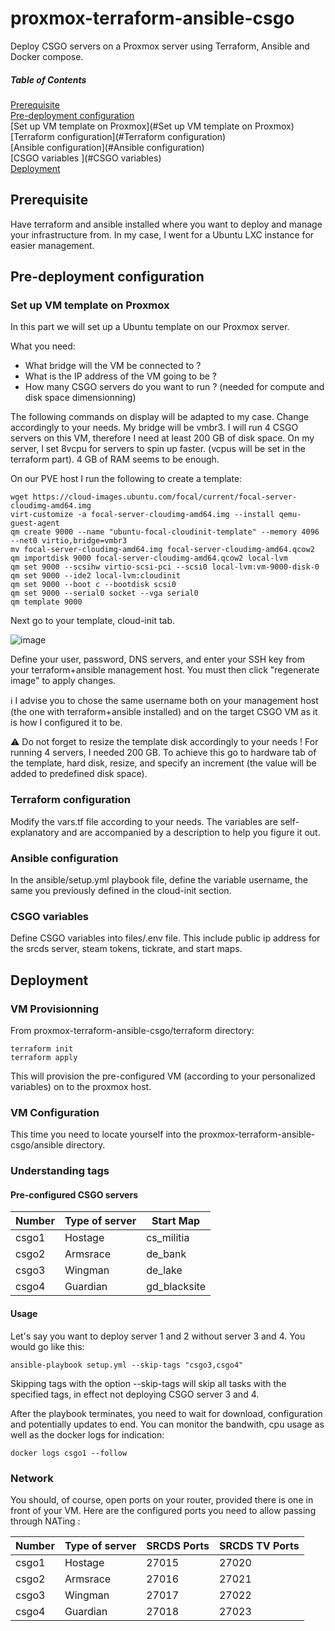 # proxmox-terraform-ansible-csgo
Deploy CSGO servers on a Proxmox server using Terraform, Ansible and Docker compose.

##### Table of Contents  
[Prerequisite](#Prerequisite)  
[Pre-deployment configuration](https://github.com/deaumo/proxmox-terraform-ansible-csgo/blob/main/README.md#pre-deployment-configuration)  
[Set up VM template on Proxmox](#Set up VM template on Proxmox)  
[Terraform configuration](#Terraform configuration)  
[Ansible configuration](#Ansible configuration)  
[CSGO variables ](#CSGO variables)  
[Deployment](#Deployment)  

## Prerequisite

Have terraform and ansible installed where you want to deploy and manage your infrastructure from. In my case, I went for a Ubuntu LXC instance for easier management. 

## Pre-deployment configuration

### Set up VM template on Proxmox

In this part we will set up a Ubuntu template on our Proxmox server.

What you need: 
- What bridge will the VM be connected to ?
- What is the IP address of the VM going to be ?
- How many CSGO servers do you want to run ? (needed for compute and disk space dimensionning) 

The following commands on display will be adapted to my case. Change accordingly to your needs. My bridge will be vmbr3. I will run 4 CSGO servers on this VM, therefore I need at least 200 GB of disk space. On my server, I set 8vcpu for servers to spin up faster. (vcpus will be set in the terraform part). 4 GB of RAM seems to be enough.

On our PVE host I run the following to create a template: 
```
wget https://cloud-images.ubuntu.com/focal/current/focal-server-cloudimg-amd64.img
virt-customize -a focal-server-cloudimg-amd64.img --install qemu-guest-agent
qm create 9000 --name "ubuntu-focal-cloudinit-template" --memory 4096 --net0 virtio,bridge=vmbr3
mv focal-server-cloudimg-amd64.img focal-server-cloudimg-amd64.qcow2
qm importdisk 9000 focal-server-cloudimg-amd64.qcow2 local-lvm
qm set 9000 --scsihw virtio-scsi-pci --scsi0 local-lvm:vm-9000-disk-0
qm set 9000 --ide2 local-lvm:cloudinit
qm set 9000 --boot c --bootdisk scsi0
qm set 9000 --serial0 socket --vga serial0
qm template 9000
```
Next go to your template, cloud-init tab. 

![image](https://user-images.githubusercontent.com/96586524/154258805-6d763a62-e1bb-4c65-b93b-ba4020ff94de.png)

Define your user, password, DNS servers, and enter your SSH key from your terraform+ansible management host. You must then click "regenerate image" to apply changes. 

:information_source: I advise you to chose the same username both on your management host (the one with terraform+ansible installed) and on the target CSGO VM as it is how I configured it to be. 

:warning: Do not forget to resize the template disk accordingly to your needs ! For running 4 servers, I needed 200 GB. To achieve this go to hardware tab of the template, hard disk, resize, and specify an increment (the value will be added to predefined disk space). 

### Terraform configuration

Modify the vars.tf file according to your needs. The variables are self-explanatory and are accompanied by a description to help you figure it out. 

### Ansible configuration

In the ansible/setup.yml playbook file, define the variable username, the same you previously defined in the cloud-init section. 

### CSGO variables 

Define CSGO variables into files/.env file. This include public ip address for the srcds server, steam tokens, tickrate, and start maps. 

## Deployment 

### VM Provisionning

From proxmox-terraform-ansible-csgo/terraform directory:
```
terraform init
terraform apply
```
This will provision the pre-configured VM (according to your personalized variables) on to the proxmox host.

### VM Configuration

This time you need to locate yourself into the proxmox-terraform-ansible-csgo/ansible directory.

### Understanding tags
#### Pre-configured CSGO servers

| Number    | Type of server | Start Map    |
| --------- | -------------- | ------------ |
| csgo1     | Hostage        | cs_militia   |
| csgo2     | Armsrace       | de_bank      |
| csgo3     | Wingman        | de_lake      |
| csgo4     | Guardian       | gd_blacksite |

#### Usage

Let's say you want to deploy server 1 and 2 without server 3 and 4. You would go like this:
```
ansible-playbook setup.yml --skip-tags "csgo3,csgo4"
```
Skipping tags with the option --skip-tags will skip all tasks with the specified tags, in effect not deploying CSGO server 3 and 4.

After the playbook terminates, you need to wait for download, configuration and potentially updates to end. You can monitor the bandwith, cpu usage as well as the docker logs for indication: 
```
docker logs csgo1 --follow
```
### Network
You should, of course, open ports on your router, provided there is one in front of your VM. 
Here are the configured ports you need to allow passing through NATing : 

| Number    | Type of server | SRCDS Ports  | SRCDS TV Ports |
| --------- | -------------- | ------------ | -------------- |
| csgo1     | Hostage        | 27015        | 27020          |
| csgo2     | Armsrace       | 27016        | 27021          |
| csgo3     | Wingman        | 27017        | 27022          |
| csgo4     | Guardian       | 27018        | 27023          |
